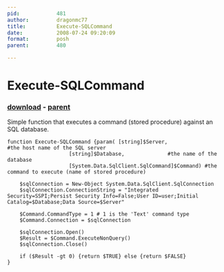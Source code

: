 ```yaml
---
pid:            481
author:         dragonmc77
title:          Execute-SQLCommand
date:           2008-07-24 09:20:09
format:         posh
parent:         480

---
```


# Execute-SQLCommand

### [download](Scripts\481.ps1) - [parent](Scripts\480.md)

Simple function that executes a command (stored procedure) against an SQL database.

```posh
function Execute-SQLCommand {param(	[string]$Server,				#the host name of the SQL server
					[string]$Database,				#the name of the database
					[System.Data.SqlClient.SqlCommand]$Command)	#the command to execute (name of stored procedure)

	$sqlConnection = New-Object System.Data.SqlClient.SqlConnection
	$sqlConnection.ConnectionString = "Integrated Security=SSPI;Persist Security Info=False;User ID=user;Initial Catalog=$Database;Data Source=$Server"
	
	$Command.CommandType = 1 # 1 is the 'Text' command type
	$Command.Connection = $sqlConnection
	
	$sqlConnection.Open()
	$Result = $Command.ExecuteNonQuery()
	$sqlConnection.Close()
	
	if ($Result -gt 0) {return $TRUE} else {return $FALSE}
}
```
